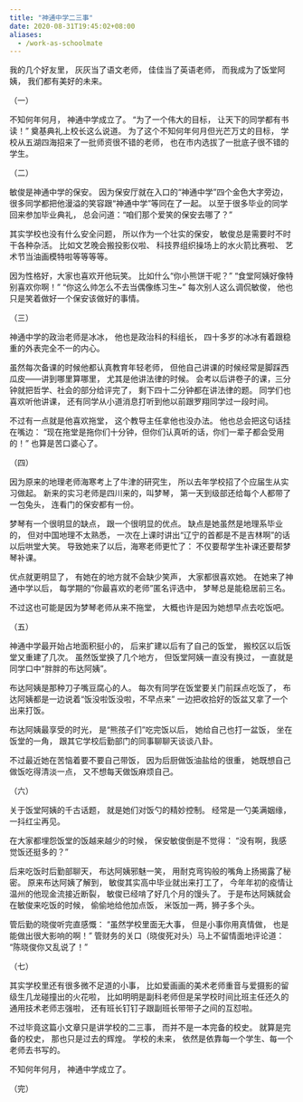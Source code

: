 ```yaml
---
title: "神通中学二三事"
date: 2020-08-31T19:45:02+08:00
aliases:
  - /work-as-schoolmate
---
```


我的几个好友里，
灰灰当了语文老师，
佳佳当了英语老师，
而我成为了饭堂阿姨，
我们都有美好的未来。

<!--more-->

（一）

不知何年何月，
神通中学成立了。
“为了一个伟大的目标，
让天下的同学都有书读！”
奠基典礼上校长这么说道。
为了这个不知何年何月但光芒万丈的目标，
学校从五湖四海招来了一批师资很不错的老师，
也在市内选拔了一批底子很不错的学生。


（二）

敏俊是神通中学的保安。
因为保安厅就在入口的“神通中学”四个金色大字旁边，
很多同学都把他漫溢的笑容跟“神通中学”等同在了一起。
以至于很多毕业的同学回来参加毕业典礼，
总会问道：“咱们那个爱笑的保安去哪了？”

其实学校也没有什么安全问题，
所以作为一个壮实的保安，
敏俊总是需要时不时干各种杂活。
比如文艺晚会搬投影仪啦、
科技界组织操场上的水火箭比赛啦、
艺术节当油画模特啦等等等等。

因为性格好，大家也喜欢开他玩笑。
比如什么“你小熊饼干呢？”
“食堂阿姨好像特别喜欢你啊！”
“你这么帅怎么不去当偶像练习生~”
每次别人这么调侃敏俊，
他也只是笑着做好一个保安该做好的事情。


（三）

神通中学的政治老师是冰冰，
他也是政治科的科组长，
四十多岁的冰冰有着跟稳重的外表完全不一的内心。

虽然每次备课的时候他都认真教育年轻老师，
但他自己讲课的时候经常是脚踩西瓜皮——讲到哪里算哪里，
尤其是他讲法律的时候。
会考以后讲卷子的课，三分钟就把哲学、社会的部分给评完了，
剩下四十二分钟都在讲法律的题。
同学们也喜欢听他讲课，
还有同学从小道消息打听到他以前跟罗翔同学过一段时间。

不过有一点就是他喜欢拖堂，
这个教导主任拿他也没办法。
他也总会把这句话挂在嘴边：
“现在拖堂是拖你们十分钟，但你们认真听的话，你们一辈子都会受用的！”
也算是苦口婆心了。


（四）

因为原来的地理老师海寒考上了牛津的研究生，
所以去年学校招了个应届生从实习做起。
新来的实习老师是四川来的，叫梦琴，
第一天到级部还给每个人都带了一包兔头，
连看门的保安都有一份。

梦琴有一个很明显的缺点，
跟一个很明显的优点。
缺点是她虽然是地理系毕业的，
但对中国地理不太熟悉，
一次在上课时讲出“辽宁的首都是不是吉林啊”的话以后哄堂大笑。
导致她来了以后，海寒老师更忙了：
不仅要帮学生补课还要帮梦琴补课。

优点就更明显了，
有她在的地方就不会缺少笑声，
大家都很喜欢她。
在她来了神通中学以后，
每学期的“你最喜欢的老师”匿名评选中，
梦琴总是能稳居前三名。

不过这也可能是因为梦琴老师从来不拖堂，
大概也许是因为她想早点去吃饭吧。


（五）

神通中学最开始占地面积挺小的，
后来扩建以后有了自己的饭堂，
搬校区以后饭堂又重建了几次。
虽然饭堂换了几个地方，
但饭堂阿姨一直没有换过，
一直就是同学口中“胖胖的布达阿姨”。

布达阿姨是那种刀子嘴豆腐心的人。
每次有同学在饭堂要关门前踩点吃饭了，
布达阿姨都是一边说着“饭没啦饭没啦，不早点来”
一边把收拾好的饭盆又拿了一个出来打饭。

布达阿姨最享受的时光，
是“熊孩子们”吃完饭以后，
她给自己也打一盆饭，
坐在饭堂的一角，
跟其它学校后勤部门的同事聊聊天谈谈八卦。

不过最近她在苦恼着要不要自己带饭，
因为后厨做饭油盐给的很重，
她既想自己做饭吃得清淡一点，
又不想每天做饭麻烦自己。


（六）

关于饭堂阿姨的千古话题，
就是她们对饭勺的精妙控制。
经常是一勺美满姻缘，
一抖红尘再见。

在大家都埋怨饭堂的饭越来越少的时候，
保安敏俊倒是不觉得：
“没有啊，我感觉饭还挺多的？”

后来吃饭时后勤部聊天，
布达阿姨邪魅一笑，
用耐克弯钩般的嘴角上扬揭露了秘密。
原来布达阿姨了解到，
敏俊其实高中毕业就出来打工了，
今年年初的疫情让温州的他现金流接近断裂，
敏俊已经啃了好几个月的馒头了。
于是布达阿姨就会在敏俊来吃饭的时候，
偷偷地给他加点饭，
米饭加一两，狮子多个头。

管后勤的晓俊听完直感慨：
“虽然学校里面无大事，
但是小事你用真情做，
也是能做出很大影响的啊！”
管财务的关口（晓俊死对头）马上不留情面地评论道：
“陈晓俊你又乱说了！”


（七）

其实学校里还有很多微不足道的小事，
比如爱画画的美术老师重音与爱摄影的留级生几龙碰撞出的火花啦，
比如明明是副科老师但是呆学校时间比班主任还久的通用技术老师志强啦，
还有班长钉钉子跟副班长带带子之间的互怼啦。

不过毕竟这篇小文章只是讲学校的二三事，
而并不是一本完备的校史。
就算是完备的校史，
那也只是过去的辉煌。
学校的未来，
依然是依靠每一个学生、每一个老师去书写的。

不知何年何月，
神通中学成立了。

（完）
